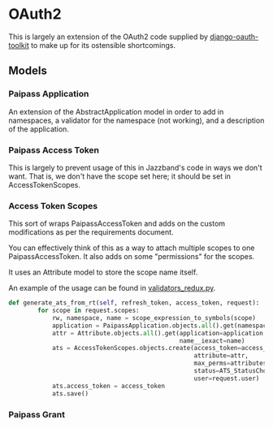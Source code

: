 # OAuth2

This is largely an extension of the OAuth2 code supplied by  [django-oauth-toolkit](https://github.com/jazzband/django-oauth-toolkit)  to make up for its ostensible shortcomings.

## Models

### Paipass Application

An extension of the AbstractApplication model in order to add in namespaces, a validator for the namespace (not working), and a description of the application.


### Paipass Access Token
This is largely to prevent usage of this in Jazzband's code in ways we don't want. That is, we don't have the scope set here; it should be set in AccessTokenScopes.


### Access Token Scopes
This sort of wraps PaipassAccessToken and adds on the custom modifications as per the requirements document. 

You can effectively think of this as a way to attach multiple scopes to one PaipassAccessToken. It also adds on some "permissions" for the scopes.

It uses an Attribute model to store the scope name itself.

An example of the usage can be found in [validators_redux.py](https://github.com/projectpai/paipass/blob/main/backend/oauth2/validators_redux.py).

```python
def generate_ats_from_rt(self, refresh_token, access_token, request):
        for scope in request.scopes:
            rw, namespace, name = scope_expression_to_symbols(scope)
            application = PaipassApplication.objects.all().get(namespace__iexact=namespace)
            attr = Attribute.objects.all().get(application=application,
                                               name__iexact=name)
            ats = AccessTokenScopes.objects.create(access_token=access_token,
                                                   attribute=attr,
                                                   max_perms=attributes.convert_to_enum_perms(rw),
                                                   status=ATS_StatusChoices.APPROVED,
                                                   user=request.user)
            ats.access_token = access_token
            ats.save()

```


### Paipass Grant